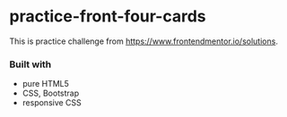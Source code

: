 # practice-front-four-cards

This is practice challenge from https://www.frontendmentor.io/solutions.


### Built with

- pure HTML5
- CSS, Bootstrap
- responsive CSS
